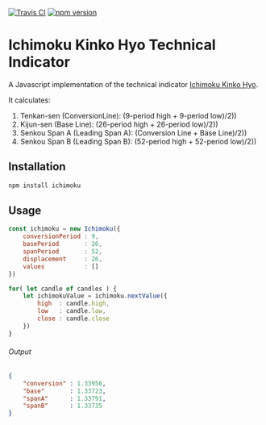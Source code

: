 [![Travis CI](https://img.shields.io/travis/rd13/ichimoku.svg?style=flat-square)](https://travis-ci.org/rd13/ichimoku) [![npm version](https://badge.fury.io/js/ichimoku.svg)](https://badge.fury.io/js/ichimoku)

# Ichimoku Kinko Hyo Technical Indicator

A Javascript implementation of the technical indicator [Ichimoku Kinko Hyo](https://en.wikipedia.org/wiki/Ichimoku_Kink%C5%8D_Hy%C5%8D).

It calculates:

1. Tenkan-sen (ConversionLine): (9-period high + 9-period low)/2))
2. Kijun-sen (Base Line): (26-period high + 26-period low)/2))
3. Senkou Span A (Leading Span A): (Conversion Line + Base Line)/2))
4. Senkou Span B (Leading Span B): (52-period high + 52-period low)/2))

## Installation
``` bash
npm install ichimoku
```

## Usage
```javascript
const ichimoku = new Ichimoku({
	conversionPeriod : 9,
	basePeriod       : 26,
	spanPeriod       : 52,
	displacement     : 26,
	values           : []
})

for( let candle of candles ) {
	let ichimokuValue = ichimoku.nextValue({
		high  : candle.high,
		low   : candle.low,
		close : candle.close
	})
}
```

###### Output
```json
{ 
	"conversion" : 1.33956,
	"base"       : 1.33723,
	"spanA"      : 1.33791,
	"spanB"      : 1.33735
}
```
